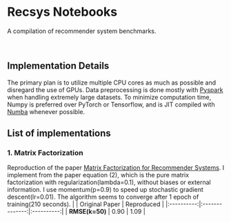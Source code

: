 <h1>Recsys Notebooks</h1>
<p>A compilation of recommender system benchmarks.</p>
<br>
<h2>Implementation Details</h2>

The primary plan is to utilize multiple CPU cores as much as possible and disregard the use of GPUs. Data preprocessing is done mostly with [Pyspark](https://spark.apache.org/docs/latest/api/python/) when handling extremely large datasets. To minimize computation time, Numpy is preferred over PyTorch or Tensorflow, and is JIT compiled with [Numba](http://numba.pydata.org/) whenever possible.
<br>
<h2>List of implementations</h2>
<h3>1. Matrix Factorization</h3>

Reproduction of the paper [Matrix Factorization for Recommender Systems](https://datajobs.com/data-science-repo/Recommender-Systems-%5BNetflix%5D.pdf). I implement from the paper equation (2), which is the pure matrix factorization with regularization(lambda=0.1), without biases or external information. I use momentum(p=0.9) to speed up stochastic gradient descent(lr=0.01). The algorithm seems to converge after 1 epoch of training(210 seconds).
|            | Original Paper | Reproduced |
|:----------:|:--------------:|:----------:|
| **RMSE(k=50)** |      0.90      |    1.09    |

